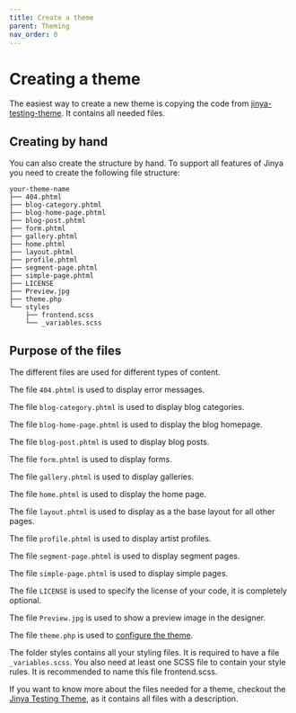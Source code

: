 ```yaml
---
title: Create a theme
parent: Theming
nav_order: 0
---
```


# Creating a theme

The easiest way to create a new theme is copying the code
from [jinya-testing-theme](https://github.com/Jinya-CMS/jinya-testing-theme/). It contains all needed files.

## Creating by hand

You can also create the structure by hand. To support all features of Jinya you need to create the following file
structure:

```
your-theme-name
├── 404.phtml
├── blog-category.phtml
├── blog-home-page.phtml
├── blog-post.phtml
├── form.phtml
├── gallery.phtml
├── home.phtml
├── layout.phtml
├── profile.phtml
├── segment-page.phtml
├── simple-page.phtml
├── LICENSE
├── Preview.jpg
├── theme.php
└── styles
    ├── frontend.scss
    └── _variables.scss
```

## Purpose of the files

The different files are used for different types of content.

The file `404.phtml` is used to display error messages.

The file `blog-category.phtml` is used to display blog categories.

The file `blog-home-page.phtml` is used to display the blog homepage.

The file `blog-post.phtml` is used to display blog posts.

The file `form.phtml` is used to display forms.

The file `gallery.phtml` is used to display galleries.

The file `home.phtml` is used to display the home page.

The file `layout.phtml` is used to display as a the base layout for all other pages.

The file `profile.phtml` is used to display artist profiles.

The file `segment-page.phtml` is used to display segment pages.

The file `simple-page.phtml` is used to display simple pages.

The file `LICENSE` is used to specify the license of your code, it is completely optional.

The file `Preview.jpg` is used to show a preview image in the designer.

The file `theme.php` is used to [configure the theme](configure.md).

The folder styles contains all your styling files. It is required to have a file `_variables.scss`. You also need at
least one SCSS file to contain your style rules. It is recommended to name this file frontend.scss.

If you want to know more about the files needed for a theme, checkout
the [Jinya Testing Theme](https://github.com/Jinya-CMS/jinya-testing-theme), as it contains all files
with a description.